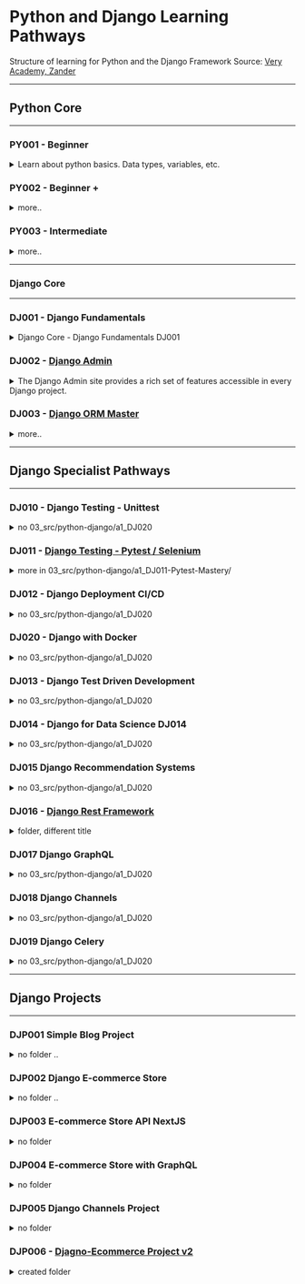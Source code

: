 # Python and Django Learning Pathways

Structure of learning for Python and the Django Framework
Source: [Very Academy, Zander](https://github.com/veryacademy/django-learning-pathway/blob/main/README.md)

---
## Python Core
---

### **PY001** - Beginner 

<details>
    <summary> Learn about python basics. Data types, variables, etc. </summary>
    You will learn to work with various data types, variables, mathematical operations as well as capturing input from a user and controlling the flow of your programs. The course is presented in a practical example format, we work through a number of examples and then test your knowledge through code challenges.
</details>


### **PY002** - Beginner + 

<details>
    <summary>more..</summary>
    This course is the beginning of the journey to Python proficiency.
 </details>


### **PY003** - Intermediate 

<details>
    <summary>more..</summary>
    This course is the beginning of the journey to Python proficiency.
</details>

---
### Django Core
---

### **DJ001** - Django Fundamentals

<details>
    <summary>Django Core - Django Fundamentals DJ001 </summary>
    <br>
    This course is the beginning of the journey to Python and Django proficiency. 
    <br><br>
    Link to Tutorial: TBC
</details>


### **DJ002** - [Django Admin](https://www.youtube.com/playlist?list=PLOLrQ9Pn6cazhaxNDhcOIPYXt2zZhAXKO)

<details>
    <summary>The Django Admin site provides a rich set of features accessible in every Django project.</summary>
    In fact one of the best features of Django is the Django Admin Site.This series focuses on the Customisation, Hooks, Features, Functions, Adaptions that can be performed in the Django Admin Site.
</details>


### **DJ003** - [Django ORM Master](https://www.youtube.com/playlist?list=PLOLrQ9Pn6cazjoDEnwzcdWWf4SNS0QZml)

<details>
    <summary>more..</summary>
    This course is the beginning of the journey to Python and Django proficiency. Created Folder: //PUB/03_src/python-django/DJ003-Core-ORM-Mastery
</details>

---
## Django Specialist Pathways
---

### **DJ010** - Django Testing - Unittest

<details>
    <summary>no 03_src/python-django/a1_DJ020</summary>
    <br>
    This course is the beginning of the journey to Python and Django proficiency. 
</details>

### **DJ011** - [Django Testing - Pytest / Selenium](https://www.youtube.com/playlist?list=PLOLrQ9Pn6caw3ilqDR8_qezp76QuEOlHY)

<details>
    <summary>more in 03_src/python-django/a1_DJ011-Pytest-Mastery/</summary>
    <br>
    I started to work on this tutorial. The name of the playlist ist different.
    <a href="https://www.youtube.com/playlist?list=PLOLrQ9Pn6caw3ilqDR8_qezp76QuEOlHY">PL - Pytest Mastery with Django, Very Academy</a>
</details>

### **DJ012** - Django Deployment CI/CD

<details>
    <summary>no 03_src/python-django/a1_DJ020</summary>
    <br>
    This course is the beginning of the journey to Python and Django proficiency. 
</details>


### **DJ020** - Django with Docker

<details>
    <summary>no 03_src/python-django/a1_DJ020 </summary>
    This course is the beginning of the journey to Python and Django proficiency. 
</details>

### **DJ013** - Django Test Driven Development 

<details>
    <summary>no 03_src/python-django/a1_DJ020</summary>
    This course is the beginning of the journey to Python and Django proficiency. 
</details>

### **DJ014** - Django for Data Science DJ014

<details>
    <summary>no 03_src/python-django/a1_DJ020</summary>
    This course is the beginning of the journey to Python and Django proficiency. 
</details>

### **DJ015** Django Recommendation Systems 

<details>
    <summary>no 03_src/python-django/a1_DJ020</summary>
    <br>
    This course is the beginning of the journey to Python and Django proficiency. 
</details>

### **DJ016** - [Django Rest Framework ](https://www.youtube.com/playlist?list=PLOLrQ9Pn6caw0PjVwymNc64NkUNbZlhFw)

<details>
    <summary>folder, different title</summary>
    This course is the beginning of the journey to Python and Django proficiency. 
    Created Folder: 03_src/python-django/a1_DJ016-Django-RestFramework/
    <br>
    [PL - Learn Django Rest Framework , Very Academy ](https://www.youtube.com/playlist?list=PLOLrQ9Pn6caw0PjVwymNc64NkUNbZlhFw)
</details>

### **DJ017** Django GraphQL 

<details>
    <summary>no 03_src/python-django/a1_DJ020</summary>
    This course is the beginning of the journey to Python and Django proficiency. 
</details>

### **DJ018** Django Channels 

<details>
    <summary>no 03_src/python-django/a1_DJ020</summary>
    This course is the beginning of the journey to Python and Django proficiency. 
</details>

### **DJ019** Django Celery 

<details>
    <summary>no 03_src/python-django/a1_DJ020</summary>
    This course is the beginning of the journey to Python and Django proficiency. 
</details>

---
## Django Projects
---

### **DJP001** Simple Blog Project 

<details>
    <summary>no folder ..</summary>
    This course is the beginning of the journey to Python and Django proficiency. 
</details>

### **DJP002** Django E-commerce Store 

<details>
    <summary>no folder ..</summary>
    This course is the beginning of the journey to Python and Django proficiency. 
</details>


### **DJP003** E-commerce Store API NextJS 

<details>
    <summary>no folder</summary>
    This course is the beginning of the journey to Python and Django proficiency. 
</details>

### **DJP004** E-commerce Store with GraphQL 
<details>
    <summary>no folder</summary>
    This course is the beginning of the journey to Python and Django proficiency. 
</details>

### **DJP005** Django Channels Project 

<details>
    <summary>no folder</summary>
    This course is the beginning of the journey to Python and Django proficiency. 
</details>

### **DJP006** - [Djagno-Ecommerce Project v2](https://www.youtube.com/playlist?list=PLOLrQ9Pn6cay_cQkyg-WYYiJ_EKU8KWKh)

<details>
    <summary>created folder</summary>
    I created the course number DJP006 since the e-commerce coures V2 was not listed on the  github leaningpath.md file. 
    Folder: //PUB/03_src/python-django/a1_DJP006_eCommerce-V2/
</details>
